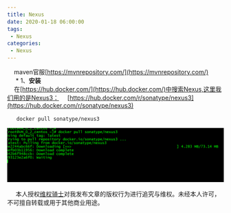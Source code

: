 ```yaml
---
title: Nexus
date: 2020-01-18 06:00:00
tags:
 - Nexus
categories:
 - Nexus
---
```



&nbsp;&nbsp;&nbsp;&nbsp;maven官服[https://mvnrepository.com/](https://mvnrepository.com/)<br>
&nbsp;&nbsp;&nbsp;&nbsp;   * 1、**安装**<br/> 
&nbsp;&nbsp;&nbsp;&nbsp;在[https://hub.docker.com/](https://hub.docker.com/)中搜索Nexus,这里我们用的是Nexus3：
&nbsp;&nbsp;&nbsp;&nbsp;[https://hub.docker.com/r/sonatype/nexus3](https://hub.docker.com/r/sonatype/nexus3)<br/>
       
       docker pull sonatype/nexus3



![1](./1.png) 

&nbsp;&nbsp;&nbsp;&nbsp; 本人授权[维权骑士](http://rightknights.com)对我发布文章的版权行为进行追究与维权。未经本人许可，不可擅自转载或用于其他商业用途。


 